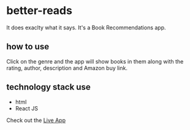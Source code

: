 # better-reads

It does exaclty what it says. It's a Book Recommendations app.

## how to use

Click on the genre and the app will show books in them along with the rating, author, description and Amazon buy link.

## technology stack use

- html
- React JS

Check out the [Live App](https://1dww8.csb.app/)
